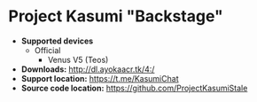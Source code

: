# Project Kasumi "Backstage"

+ **Supported devices**
  + Official
    + Venus V5 (Teos)
+ **Downloads:** http://dl.ayokaacr.tk/4:/
+ **Support location:** https://t.me/KasumiChat
+ **Source code location:** https://github.com/ProjectKasumiStale
